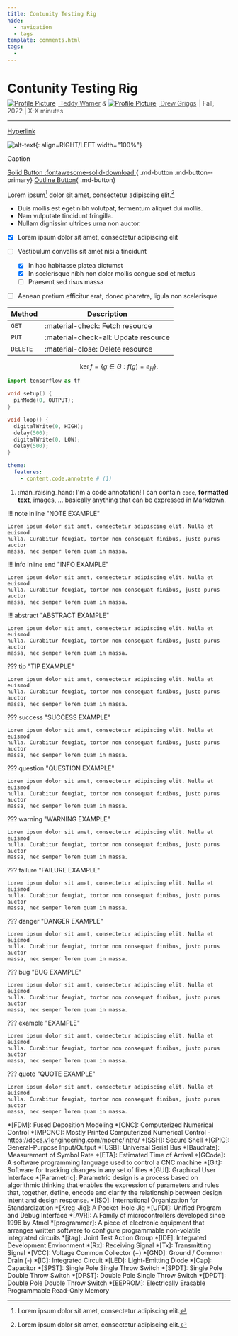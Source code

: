 ```yaml
---
title: Contunity Testing Rig
hide:
  - navigation
  - tags
template: comments.html
tags:
  - 
---
```


<link rel="stylesheet" href="../../assets/css/projects/project.css">

<script src="https://kit.fontawesome.com/79ff35ecec.js" crossorigin="anonymous"></script>

# Contunity Testing Rig

<!--- Social Links

HTML Link Generator - https://www.websiteplanet.com/webtools/sharelink/

<span class="share" style=" color: inherit;">
<a class="fb" title="Share on Facebook" href="FACEBOOK-URL"><i class="fab fa-facebook-square"></i></a>
<a class="twitter" title="Share on Twitter" href="TWITTER-URL"><i class="fab fa-twitter"></i></a>
<a class="pin" title="Share on Pinterest" href="PINTEREST-URL"><i class="fab fa-pinterest"></i></a>
<a class="ln" title="Share on LinkedIn" href="LINKEDIN-URL"><i class="fab fa-linkedin"></i></a>
<a class="email" title="Share via Email" href="EMAIL-URL"><i class="fas fa-paper-plane"></i></a>
</span>

-->

<div style="margin-top: -0.8em;">
  <span class="abtlinks"><a href="https://teddywarner.org/About-Me/about/"><img src="https://avatars.githubusercontent.com/u/48384497" alt="Profile Picture" class="profilepic"><span class="abt" style="font-weight: 300; padding-left: 6px;"> Teddy Warner</a><span style="font-weight: 300;"> & </span><a href="http://fabacademy.org/2021/labs/charlotte/students/drew-griggs/about/"><img src="https://avatars.githubusercontent.com/u/62565713?v=4" alt="Profile Picture" class="profilepic2"><span class="abt" style="font-weight: 300; padding-left: 6px;"> Drew Griggs</a><span class="abt" style="font-weight: 300; padding-left: 6px;"><span class="year">| Fall, 2022 </span>| <i class="far fa-clock"></i> X-X minutes</span></span></span>
  <span class="share" style=" color: inherit;">
  <a class="fb" title="Share on Facebook" href="FACEBOOK-URL"><i class="fab fa-facebook-square"></i></a>
  <a class="twitter" title="Share on Twitter" href="TWITTER-URL"><i class="fab fa-twitter"></i></a>
  <a class="pin" title="Share on Pinterest" href="PINTEREST-URL"><i class="fab fa-pinterest"></i></a>
  <a class="ln" title="Share on LinkedIn" href="LINKEDIN-URL"><i class="fab fa-linkedin"></i></a>
  <a class="email" title="Share via Email" href="EMAIL-URL"><i class="fas fa-paper-plane"></i></a>
  </span>
</div>

---

[Hyperlink](URl)



![alt-text](../images/https://picsum.photos/500){: align=RIGHT/LEFT width="100%"}
  <figcaption>Caption</figcaption>



[Solid Button :fontawesome-solid-download:](URL){ .md-button .md-button--primary}
[Outline Button](URL){ .md-button}

Lorem ipsum[^1] dolor sit amet, consectetur adipiscing elit.[^2]

[^1]: Lorem ipsum dolor sit amet, consectetur adipiscing elit.
[^2]: Lorem ipsum dolor sit amet, consectetur adipiscing elit.



 - Duis mollis est eget nibh volutpat, fermentum aliquet dui mollis.
 - Nam vulputate tincidunt fringilla.
 - Nullam dignissim ultrices urna non auctor.


- [x] Lorem ipsum dolor sit amet, consectetur adipiscing elit
- [ ] Vestibulum convallis sit amet nisi a tincidunt
    * [x] In hac habitasse platea dictumst
    * [x] In scelerisque nibh non dolor mollis congue sed et metus
    * [ ] Praesent sed risus massa
- [ ] Aenean pretium efficitur erat, donec pharetra, ligula non scelerisque



| Method      | Description                          |
| ----------- | ------------------------------------ |
| `GET`       | :material-check:     Fetch resource  |
| `PUT`       | :material-check-all: Update resource |
| `DELETE`    | :material-close:     Delete resource |


$$
\operatorname{ker} f=\{g\in G:f(g)=e_{H}\}{\mbox{.}}
$$


``` py linenums="1" title="PYTHON EXAMPLE"
import tensorflow as tf
```

``` c++ linenums="1" title="C++ EXAMPLE"
void setup() {
  pinMode(0, OUTPUT);
}

void loop() {
  digitalWrite(0, HIGH); 
  delay(500);
  digitalWrite(0, LOW); 
  delay(500); 
}
```

``` yaml linenums="1" title="YAML EXAMPLE"
theme:
  features:
    - content.code.annotate # (1)
```

1.  :man_raising_hand: I'm a code annotation! I can contain `code`, __formatted
    text__, images, ... basically anything that can be expressed in Markdown.



!!! note inline "NOTE EXAMPLE" 

    Lorem ipsum dolor sit amet, consectetur adipiscing elit. Nulla et euismod
    nulla. Curabitur feugiat, tortor non consequat finibus, justo purus auctor
    massa, nec semper lorem quam in massa.

!!! info inline end "INFO EXAMPLE"

    Lorem ipsum dolor sit amet, consectetur adipiscing elit. Nulla et euismod
    nulla. Curabitur feugiat, tortor non consequat finibus, justo purus auctor
    massa, nec semper lorem quam in massa.

!!! abstract "ABSTRACT EXAMPLE"

    Lorem ipsum dolor sit amet, consectetur adipiscing elit. Nulla et euismod
    nulla. Curabitur feugiat, tortor non consequat finibus, justo purus auctor
    massa, nec semper lorem quam in massa.


??? tip "TIP EXAMPLE"

    Lorem ipsum dolor sit amet, consectetur adipiscing elit. Nulla et euismod
    nulla. Curabitur feugiat, tortor non consequat finibus, justo purus auctor
    massa, nec semper lorem quam in massa.

??? success "SUCCESS EXAMPLE"

    Lorem ipsum dolor sit amet, consectetur adipiscing elit. Nulla et euismod
    nulla. Curabitur feugiat, tortor non consequat finibus, justo purus auctor
    massa, nec semper lorem quam in massa.

??? question "QUESTION EXAMPLE"

    Lorem ipsum dolor sit amet, consectetur adipiscing elit. Nulla et euismod
    nulla. Curabitur feugiat, tortor non consequat finibus, justo purus auctor
    massa, nec semper lorem quam in massa.

??? warning "WARNING EXAMPLE"

    Lorem ipsum dolor sit amet, consectetur adipiscing elit. Nulla et euismod
    nulla. Curabitur feugiat, tortor non consequat finibus, justo purus auctor
    massa, nec semper lorem quam in massa.

??? failure "FAILURE EXAMPLE"

    Lorem ipsum dolor sit amet, consectetur adipiscing elit. Nulla et euismod
    nulla. Curabitur feugiat, tortor non consequat finibus, justo purus auctor
    massa, nec semper lorem quam in massa.

??? danger "DANGER EXAMPLE"

    Lorem ipsum dolor sit amet, consectetur adipiscing elit. Nulla et euismod
    nulla. Curabitur feugiat, tortor non consequat finibus, justo purus auctor
    massa, nec semper lorem quam in massa.

??? bug "BUG EXAMPLE"

    Lorem ipsum dolor sit amet, consectetur adipiscing elit. Nulla et euismod
    nulla. Curabitur feugiat, tortor non consequat finibus, justo purus auctor
    massa, nec semper lorem quam in massa.

??? example "EXAMPLE"

    Lorem ipsum dolor sit amet, consectetur adipiscing elit. Nulla et euismod
    nulla. Curabitur feugiat, tortor non consequat finibus, justo purus auctor
    massa, nec semper lorem quam in massa.

??? quote "QUOTE EXAMPLE"

    Lorem ipsum dolor sit amet, consectetur adipiscing elit. Nulla et euismod
    nulla. Curabitur feugiat, tortor non consequat finibus, justo purus auctor
    massa, nec semper lorem quam in massa.

*[FDM]: Fused Deposition Modeling
*[CNC]: Computerized Numerical Control
*[MPCNC]: Mostly Printed Computerized Numerical Control - https://docs.v1engineering.com/mpcnc/intro/
*[SSH]: Secure Shell
*[GPIO]: General-Purpose Input/Output
*[USB]: Universal Serial Bus
*[Baudrate]: Measurement of Symbol Rate
*[ETA]: Estimated Time of Arrival
*[GCode]: A software programming language used to control a CNC machine
*[Git]: Software for tracking changes in any set of files
*[GUI]: Graphical User Interface
*[Parametric]: Parametric design is a process based on algorithmic thinking that enables the expression of parameters and rules that, together, define, encode and clarify the relationship between design intent and design response.
*[ISO]: International Organization for Standardization
*[Kreg-Jig]: A Pocket-Hole Jig
*[UPDI]: Unified Program and Debug Interface
*[AVR]: A Family of microcontrollers developed since 1996 by Atmel
*[programmer]: A piece of electronic equipment that arranges written software to configure programmable non-volatile integrated circuits
*[jtag]: Joint Test Action Group
*[IDE]: Integrated Development Environment
*[Rx]: Receiving Signal
*[Tx]: Transmitting Signal
*[VCC]: Voltage Common Collector (+)
*[GND]: Ground / Common Drain (-)
*[IC]: Integrated Circuit
*[LED]: Light-Emitting Diode
*[Cap]: Capacitor
*[SPST]: Single Pole Single Throw Switch
*[SPDT]: Single Pole Double Throw Switch
*[DPST]: Double Pole Single Throw Switch
*[DPDT]: Double Pole Double Throw Switch
*[EEPROM]: Electrically Erasable Programmable Read-Only Memory